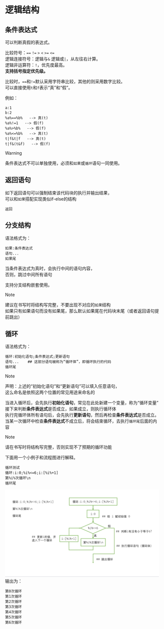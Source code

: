 # 逻辑结构

## 条件表达式
可以判断真假的表达式。

比较符号：`==` `!=` `>` `<` `>=` `<=`\
逻辑连接符号：逻辑与`&` 逻辑或`|`，从左往右计算。\
逻辑非运算符：`!`，优先度最高。\
**支持括号指定优先级。**

比较时，`==`和`!=`默认采用字符串比较，其他的则采用数字比较。\
可以直接使用`t`和`f`表示“真”和“假”。

例如：
```NyaPlus
a:1
b:2
%a%==%b%   --> 真(t)
%a%!=1   --> 假(f)
%a%>%b%   --> 假(f)
%a%<=%b%   --> 真(t)
t|f&t|f   --> 真(t)
t|f&(t&f)   --> 假(f)
```

> [!WARNING]
> 条件表达式不可以单独使用，必须和`如果`或`循环`语句一同使用。

## 返回语句
如下返回语句可以强制结束该代码块的执行并输出结果，\
可以和`如果`搭配实现类似if-else的结构
```NyaPlus
返回
```

## 分支结构
语法格式为：
```NyaPlus
如果:条件表达式
语句...
如果尾
```
当条件表达式为真时，会执行中间的语句内容，\
否则，跳过中间所有语句

支持分支结构嵌套使用。
> [!NOTE]
> 建议在书写时将结构写完整，不要出现不对应的`如果`结构\
> 如果只有如果语句而没有如果尾，那么默认如果尾在代码块末尾（或者返回语句提前跳出）


## 循环
语法格式为：
```NyaPlus
循环:初始化语句;条件表达式;更新语句
语句...    ## 这部分语句被称为“循环体”，即循环执行的代码
循环尾
```
> [!NOTE]
> 声明：上述的“初始化语句”和“更新语句”可以填入任意语句，\
> 这么命名是依照这两个位置的常见用途来命名的

当进入循环后，会先执行**初始化语句**，常见在此处新建一个变量，称为“循环变量”\
接下来判断**条件表达式**是否成立，如果成立，则执行循环体\
执行完循环体所有语句后，会先执行**更新语句**，然后再检查**条件表达式**是否成立。\
当某一次循环中检查**条件表达式**不成立后，将会结束循环，去执行`循环尾`后面的内容
> [!NOTE]
> 请在书写时将结构写完整，否则实现不了预期的循环功能

下面用一个小例子和流程图进行解释。
```NyaPlus
循环测试
循环:i:0;%i%<=6;i:[%i%+1]
第%i%次循环\n
循环尾
```
![for.png](../img/for.png)
输出为：
```
第0次循环
第1次循环
第2次循环
第3次循环
第4次循环
第5次循环
第6次循环
```





